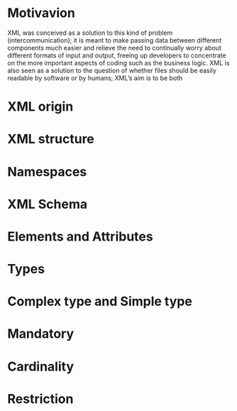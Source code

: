 # Motivavion
XML was conceived as a solution to this kind of problem (intercommunication); it is meant to make passing data between
different components much easier and relieve the need to continually worry about different formats
of input and output, freeing up developers to concentrate on the more important aspects of coding
such as the business logic. XML is also seen as a solution to the question of whether files should be
easily readable by software or by humans; XML’s aim is to be both
# XML origin

# XML structure
# Namespaces
# XML Schema
# Elements and Attributes
# Types
# Complex type and Simple type
# Mandatory
# Cardinality
# Restriction
